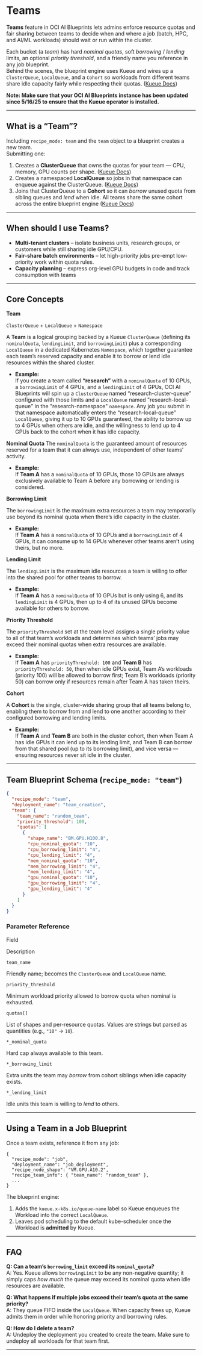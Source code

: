 # Teams

**Teams** feature in OCI AI Blueprints lets admins enforce resource quotas and fair sharing between teams to decide when and where a job (batch, HPC, and AI/ML workloads) should wait or run within the cluster.

Each bucket (a _team_) has hard _nominal quotas_, soft _borrowing_ / _lending_ limits, an optional _priority threshold_, and a friendly name you reference in any job blueprint.  
Behind the scenes, the blueprint engine uses Kueue and wires up a `ClusterQueue`, `LocalQueue`, and a `Cohort` so workloads from different teams share idle capacity fairly while respecting their quotas. ([Kueue Docs](https://kueue.sigs.k8s.io/docs/overview/))

**Note: Make sure that your OCI AI Blueprints instance has been updated since 5/16/25 to ensure that the Kueue operator is installed.**

---

## What is a “Team”?

Including `recipe_mode: team` and the `team` object to a blueprint creates a new team.  
Submitting one:

1.  Creates a **ClusterQueue** that owns the quotas for your team — CPU, memory, GPU counts per shape. ([Kueue Docs](https://kueue.sigs.k8s.io/docs/overview/))
2.  Creates a namespaced **LocalQueue** so jobs in that namespace can enqueue against the ClusterQueue. ([Kueue Docs](https://kueue.sigs.k8s.io/docs/overview/))
3.  Joins that ClusterQueue to a **Cohort** so it can _borrow_ unused quota from sibling queues and _lend_ when idle. All teams share the same cohort across the entire blueprint engine ([Kueue Docs](https://kueue.sigs.k8s.io/docs/overview/))

---

## When should I use Teams?

- **Multi-tenant clusters** – isolate business units, research groups, or customers while still sharing idle GPU/CPU.
- **Fair-share batch environments** – let high-priority jobs pre-empt low-priority work within quota rules.
- **Capacity planning** – express org-level GPU budgets in code and track consumption with teams

---

## Core Concepts

**Team**

`ClusterQueue` + `LocalQueue` + `Namespace`

A **Team** is a logical grouping backed by a Kueue `ClusterQueue` (defining its `nominalQuota`, `lendingLimit`, and `borrowingLimit`) plus a corresponding `LocalQueue` in a dedicated Kubernetes `Namespace`, which together guarantee each team’s reserved capacity and enable it to borrow or lend idle resources within the shared cluster.

- **Example:**  
  If you create a team called **“research”** with a `nominalQuota` of 10 GPUs, a `borrowingLimit` of 4 GPUs, and a `lendingLimit` of 4 GPUs, OCI AI Blueprints will spin up a `ClusterQueue` named “research-cluster-queue” configured with those limits and a `LocalQueue` named "research-local-queue" in the
  "research-namespace" `namespace`. Any job you submit in that namespace automatically enters the “research-local-queue” `LocalQueue`, giving it up to 10 GPUs guaranteed, the ability to borrow up to 4 GPUs when others are idle, and the willingness to lend up to 4 GPUs back to the cohort when it has idle capacity.

**Nominal Quota**
The `nominalQuota` is the guaranteed amount of resources reserved for a team that it can always use, independent of other teams’ activity.

- **Example:**  
  If **Team A** has a `nominalQuota` of 10 GPUs, those 10 GPUs are always exclusively available to Team A before any borrowing or lending is considered.

**Borrowing Limit**

The `borrowingLimit` is the maximum extra resources a team may temporarily use beyond its nominal quota when there’s idle capacity in the cluster.

- **Example:**  
  If **Team A** has a `nominalQuota` of 10 GPUs and a `borrowingLimit` of 4 GPUs, it can consume up to 14 GPUs whenever other teams aren’t using theirs, but no more.

**Lending Limit**

The `lendingLimit` is the maximum idle resources a team is willing to offer into the shared pool for other teams to borrow.

- **Example:**  
  If **Team A** has a `nominalQuota` of 10 GPUs but is only using 6, and its `lendingLimit` is 4 GPUs, then up to 4 of its unused GPUs become available for others to borrow.

**Priority Threshold**

The `priorityThreshold` set at the team level assigns a single priority value to all of that team’s workloads and determines which teams’ jobs may exceed their nominal quotas when extra resources are available.

- **Example:**  
  If **Team A** has `priorityThreshold: 100` and **Team B** has `priorityThreshold: 50`, then when idle GPUs exist, Team A’s workloads (priority 100) will be allowed to borrow first; Team B’s workloads (priority 50) can borrow only if resources remain after Team A has taken theirs.

**Cohort**

A **Cohort** is the single, cluster-wide sharing group that all teams belong to, enabling them to borrow from and lend to one another according to their configured borrowing and lending limits.

- **Example:**  
  If **Team A** and **Team B** are both in the cluster cohort, then when Team A has idle GPUs it can lend up to its lending limit, and Team B can borrow from that shared pool (up to its borrowing limit), and vice versa — ensuring resources never sit idle in the cluster.

---

## Team Blueprint Schema (`recipe_mode: "team"`)

```json
{
  "recipe_mode": "team",
  "deployment_name": "team_creation",
  "team": {
    "team_name": "random_team",
    "priority_threshold": 100,
    "quotas": [
      {
        "shape_name": "BM.GPU.H100.8",
        "cpu_nominal_quota": "10",
        "cpu_borrowing_limit": "4",
        "cpu_lending_limit": "4",
        "mem_nominal_quota": "10",
        "mem_borrowing_limit": "4",
        "mem_lending_limit": "4",
        "gpu_nominal_quota": "10",
        "gpu_borrowing_limit": "4",
        "gpu_lending_limit": "4"
      }
    ]
  }
}
```

### Parameter Reference

Field

Description

`team_name`

Friendly name; becomes the `ClusterQueue` and `LocalQueue` name.

`priority_threshold`

Minimum workload priority allowed to borrow quota when nominal is exhausted.

`quotas[]`

List of shapes and per-resource quotas. Values are strings but parsed as quantities (e.g., `"10"` → `10`).

`*_nominal_quota`

Hard cap always available to this team.

`*_borrowing_limit`

Extra units the team may _borrow_ from cohort siblings when idle capacity exists.

`*_lending_limit`

Idle units this team is willing to _lend_ to others.

---

## Using a Team in a Job Blueprint

Once a team exists, reference it from any job:

```jsonc
{
  "recipe_mode": "job",
  "deployment_name": "job_deployment",
  "recipe_node_shape": "VM.GPU.A10.2",
  "recipe_team_info": { "team_name": "random_team" },
  ...
}

```

The blueprint engine:

1.  Adds the `kueue.x-k8s.io/queue-name` label so Kueue enqueues the Workload into the correct `LocalQueue`.
2.  Leaves pod scheduling to the default kube-scheduler once the Workload is **admitted** by Kueue.

---

## FAQ

**Q: Can a team’s `borrowing_limit` exceed its `nominal_quota`?**  
A: Yes. Kueue allows `borrowingLimit` to be any non-negative quantity; it simply caps _how much_ the queue may exceed its nominal quota when idle resources are available.

**Q: What happens if multiple jobs exceed their team’s quota at the same priority?**  
A: They queue FIFO inside the `LocalQueue`. When capacity frees up, Kueue admits them in order while honoring priority and borrowing rules.

**Q: How do I delete a team?**  
A: Undeploy the deployment you created to create the team. Make sure to undeploy all workloads for that team first.

---
